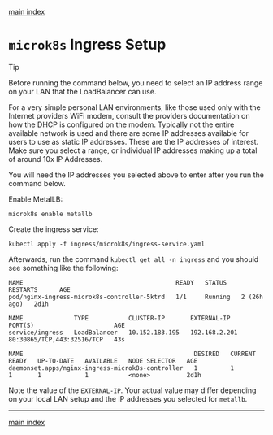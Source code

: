 [main index](../README.md)

# `microk8s` Ingress Setup

> [!TIP]
> Before running the command below, you need to select an IP address range on your LAN that the LoadBalancer can use.
>
> For a very simple personal LAN environments, like those used only with the Internet providers WiFi modem, consult the providers documentation on how the DHCP is configured on the modem. Typically not the entire available network is used and there are some IP addresses available for users to use as static IP addresses. These are the IP addresses of interest. Make sure you select a range, or individual IP addresses making up a total of around 10x IP Addresses.
>
> You will need the IP addresses you selected above to enter after you run the command below.

Enable MetalLB:

```shell
microk8s enable metallb
```

Create the ingress service:

```shell
kubectl apply -f ingress/microk8s/ingress-service.yaml
```

Afterwards, run the command `kubectl get all -n ingress` and you should see something like the following:

```text
NAME                                          READY   STATUS    RESTARTS      AGE
pod/nginx-ingress-microk8s-controller-5ktrd   1/1     Running   2 (26h ago)   2d1h

NAME              TYPE           CLUSTER-IP       EXTERNAL-IP     PORT(S)                      AGE
service/ingress   LoadBalancer   10.152.183.195   192.168.2.201   80:30865/TCP,443:32516/TCP   43s

NAME                                               DESIRED   CURRENT   READY   UP-TO-DATE   AVAILABLE   NODE SELECTOR   AGE
daemonset.apps/nginx-ingress-microk8s-controller   1         1         1       1            1           <none>          2d1h
```

Note the value of the `EXTERNAL-IP`. Your actual value may differ depending on your local LAN setup and the IP addresses you selected for `metallb`.

<hr />

[main index](../README.md)